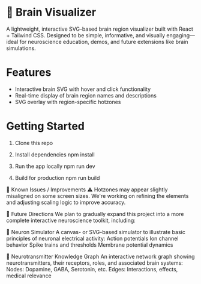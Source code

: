 # 🧠 Brain Visualizer

A lightweight, interactive SVG-based brain region visualizer built with React + Tailwind CSS. Designed to be simple, informative, and visually engaging—ideal for neuroscience education, demos, and future extensions like brain simulations.

# Features

- Interactive brain SVG with hover and click functionality
- Real-time display of brain region names and descriptions
- SVG overlay with region-specific hotzones

# Getting Started

1. Clone this repo

2. Install dependencies
npm install
3. Run the app locally
npm run dev
4. Build for production
npm run build

🔧 Known Issues / Improvements
⚠️ Hotzones may appear slightly misaligned on some screen sizes.
We're working on refining the <path> elements and adjusting scaling logic to improve accuracy.

🧠 Future Directions
We plan to gradually expand this project into a more complete interactive neuroscience toolkit, including:

🔬 Neuron Simulator
A canvas- or SVG-based simulator to illustrate basic principles of neuronal electrical activity:
Action potentials
Ion channel behavior
Spike trains and thresholds
Membrane potential dynamics

🧪 Neurotransmitter Knowledge Graph
An interactive network graph showing neurotransmitters, their receptors, roles, and associated brain systems:
Nodes: Dopamine, GABA, Serotonin, etc.
Edges: Interactions, effects, medical relevance
